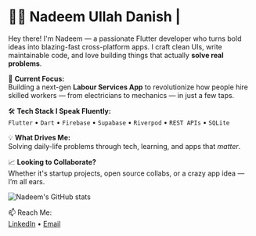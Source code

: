 # 👷‍♂️ Nadeem Ullah Danish | 

Hey there! I'm Nadeem — a passionate Flutter developer who turns bold ideas into blazing-fast cross-platform apps. I craft clean UIs, write maintainable code, and love building things that actually **solve real problems**.

🚀 **Current Focus:**  
Building a next-gen **Labour Services App** to revolutionize how people hire skilled workers — from electricians to mechanics — in just a few taps.

🛠️ **Tech Stack I Speak Fluently:**  
`Flutter` • `Dart` • `Firebase` • `Supabase` • `Riverpod` • `REST APIs` • `SQLite`

💡 **What Drives Me:**  
Solving daily-life problems through tech, learning,  and  apps that *matter*.

📈 **Looking to Collaborate?**  
Whether it's startup projects, open source collabs, or a crazy app idea — I’m all ears.

![Nadeem's GitHub stats](https://github-readme-stats.vercel.app/api?username=Danish9111&show_icons=true&theme=radical)

📫 Reach Me:  
[LinkedIn](https://www.linkedin.com/in/nadeem-danish-709012248/) • [Email](mailto:nadeemdanish.9188.1@gmail.com)





